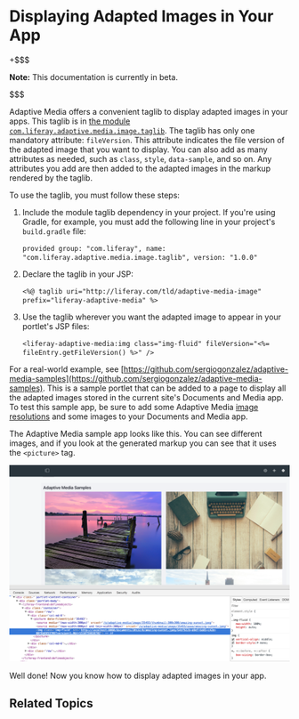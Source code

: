 # Displaying Adapted Images in Your App [](id=displaying-adapted-images-in-your-app)

+$$$

**Note:** This documentation is currently in beta. 

$$$

Adaptive Media offers a convenient taglib to display adapted images in your 
apps. This taglib is in 
[the module `com.liferay.adaptive.media.image.taglib`](https://github.com/liferay/com-liferay-adaptive-media/tree/master/adaptive-media-image-taglib). 
The taglib has only one mandatory attribute: `fileVersion`. This attribute 
indicates the file version of the adapted image that you want to display. 
You can also add as many attributes as needed, such as `class`, `style`, 
`data-sample`, and so on. Any attributes you add are then added to the adapted 
images in the markup rendered by the taglib. 

To use the taglib, you must follow these steps: 

1.  Include the module taglib dependency in your project. If you're using 
    Gradle, for example, you must add the following line in your project's 
    `build.gradle` file: 

        provided group: "com.liferay", name: "com.liferay.adaptive.media.image.taglib", version: "1.0.0"

2.  Declare the taglib in your JSP:

        <%@ taglib uri="http://liferay.com/tld/adaptive-media-image" prefix="liferay-adaptive-media" %>

3.  Use the taglib wherever you want the adapted image to appear in your 
    portlet's JSP files: 

        <liferay-adaptive-media:img class="img-fluid" fileVersion="<%= fileEntry.getFileVersion() %>" />

For a real-world example, see 
[https://github.com/sergiogonzalez/adaptive-media-samples](https://github.com/sergiogonzalez/adaptive-media-samples). 
This is a sample portlet that can be added to a page to display all the adapted 
images stored in the current site's Documents and Media app. To test this sample 
app, be sure to add some Adaptive Media 
[image resolutions](/discover/portal/-/knowledge_base/7-0/adding-image-resolutions) 
and some images to your Documents and Media app. 

The Adaptive Media sample app looks like this. You can see different images, 
and if you look at the generated markup you can see that it uses the `<picture>` 
tag.

![Figure 1: The Adaptive Media sample app shows all the site's adapted images.](../../images/adaptive-media-sample.png)

Well done! Now you know how to display adapted images in your app. 

## Related Topics [](id=related-topics)


